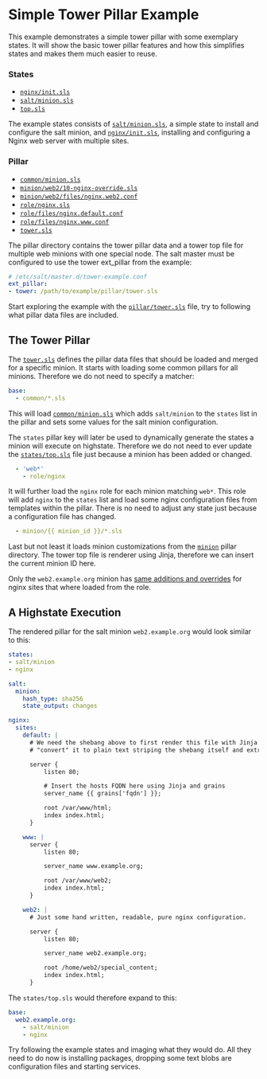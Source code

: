 # Simple Tower Pillar Example

This example demonstrates a simple tower pillar with some exemplary states. It will show the basic tower pillar features and how this simplifies states and makes them much easier to reuse.

### States

* [`nginx/init.sls`](states/nginx/init.sls)
* [`salt/minion.sls`](states/salt/minion.sls)
* [`top.sls`](states/top.sls)

The example states consists of [`salt/minion.sls`](states/salt/minion.sls), a simple state to install and configure the salt minion, and [`nginx/init.sls`](states/nginx/init.sls), installing and configuring a Nginx web server with multiple sites.


### Pillar

* [`common/minion.sls`](states/common/minion.sls)
* [`minion/web2/10-nginx-override.sls`](states/minion/web2/10-nginx-override.sls)
* [`minion/web2/files/nginx.web2.conf`](states/minion/web2/files/nginx.web2.conf)
* [`role/nginx.sls`](states/role/nginx.sls)
* [`role/files/nginx.default.conf`](states/role/files/nginx.default.conf)
* [`role/files/nginx.www.conf`](states/role/files/nginx.www.conf)
* [`tower.sls`](states/tower.sls)

The pillar directory contains the tower pillar data and a tower top file for multiple web minions with one special node. The salt master must be configured to use the tower ext_pillar from the example:

```yaml
# /etc/salt/master.d/tower-example.conf
ext_pillar:
- tower: /path/to/example/pillar/tower.sls
```

Start exploring the example with the [`pillar/tower.sls`](pillar/tower.sls) file, try to following what pillar data files are included.

## The Tower Pillar

The [`tower.sls`](pillar/tower.sls) defines the pillar data files that should be loaded and merged for a specific minion. It starts with loading some common pillars for all minions. Therefore we do not need to specify a matcher:

```yaml
base:
  - common/*.sls
```

This will load [`common/minion.sls`](pillar/common/minion.sls) which adds `salt/minion` to the `states` list in the pillar and sets some values for the salt minion configuration.

The `states` pillar key will later be used to dynamically generate the states a minion will execute on highstate. Therefore we do not need to ever update
the [`states/top.sls`](states/top.sls) file just because a minion has been added or changed.

```yaml
  - 'web*'
    - role/nginx
```

It will further load the `nginx` role for each minion matching `web*`. This role will add `nginx` to the `states` list and load some nginx configuration files from templates within the pillar. There is no need to adjust any state just because a configuration file has changed.

```yaml
  - minion/{{ minion_id }}/*.sls
```

Last but not least it loads minion customizations from the [`minion`](pillar/minion) pillar directory. The tower top file is renderer using Jinja, therefore we can insert the current minion ID here.

Only the `web2.example.org` minion has [same additions and overrides](pillar/minion/web2/10-nginx-override.sls) for nginx sites that where loaded from the role.

## A Highstate Execution

The rendered pillar for the salt minion `web2.example.org` would look similar to this:

```yaml
states:
- salt/minion
- nginx

salt:
  minion:
    hash_type: sha256
    state_output: changes

nginx:
  sites:
    default: |
      # We need the shebang above to first render this file with Jinja and secondly
      # "convert" it to plain text striping the shebang itself and extra whitespace.

      server {
          listen 80;

          # Insert the hosts FQDN here using Jinja and grains
          server_name {{ grains['fqdn'] }};

          root /var/www/html;
          index index.html;
      }

    www: |
      server {
          listen 80;

          server_name www.example.org;

          root /var/www/web2;
          index index.html;
      }

    web2: |
      # Just some hand written, readable, pure nginx configuration.

      server {
          listen 80;

          server_name web2.example.org;

          root /home/web2/special_content;
          index index.html;
      }
```

The `states/top.sls` would therefore expand to this:

```yaml
base:
  web2.example.org:
    - salt/minion
    - nginx
```

Try following the example states and imaging what they would do. All they need
to do now is installing packages, dropping some text blobs are configuration files and starting services.

